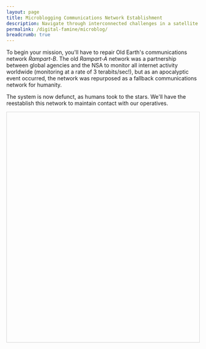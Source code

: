 ```yaml
---
layout: page
title: Microblogging Communications Network Establishment
description: Navigate through interconnected challenges in a satellite communication network
permalink: /digital-famine/microblog/
breadcrumb: true
---
```


To begin your mission, you'll have to repair Old Earth's communications network *Rampart-B*. The old *Rampart-A* network was a partnership between global agencies and the NSA to monitor all internet activity worldwide (monitoring at a rate of 3 terabits/sec!), but as an apocalyptic event occurred, the network was repurposed as a fallback communications network for humanity.

The system is now defunct, as humans took to the stars. We'll have the reestablish this network to maintain contact with our operatives.

<!--Vis Network Style-->
<style type="text/css">
    #comm_network {
        width: 100%;
        height: 600px;
        border: 1px solid lightgray;
    }

    /* description card shown on node hover */
    #comm_network .node-card {
        position: absolute;
        pointer-events: none;
        display: none;
        min-width: 220px;
        max-width: 320px;
        background: rgba(20,20,20,0.95);
        color: #fff;
        border-radius: 6px;
        box-shadow: 0 6px 18px rgba(0,0,0,0.5);
        padding: 10px;
        z-index: 9999;
        font-family: Arial, sans-serif;
        font-size: 13px;
    }
    #comm_network .node-card img {
        width: 100%;
        height: auto;
        border-radius: 4px;
        margin-bottom: 8px;
    }
    #comm_network .node-card .tags {
        margin-top: 8px;
        display: flex;
        flex-wrap: wrap;
        gap: 6px;
    }
    #comm_network .node-card .tag {
        background: rgba(255,255,255,0.08);
        padding: 4px 8px;
        border-radius: 12px;
        font-size: 11px;
    }
</style>

<!--Vis Network Container-->
<div id="comm_network"></div>

<!--Vis Network Dependency-->
<script type="text/javascript" src="https://unpkg.com/vis-network/standalone/umd/vis-network.min.js"></script>

<!--Microblog Communication Network -->
<script>
    const defaultImgUrl = "https://upload.wikimedia.org/wikipedia/commons/9/95/Globe_eye_icon.svg"
    // create a network
    var container = document.getElementById('comm_network');

    // create an array with nodes
    var nodes = new vis.DataSet([
        {id: 1, label: 'API blog', url: '{{ base.siteurl }}/pages-core/digital-famine/microblog/APIblog/', title: 'Open Node 1',
         image: defaultImgUrl,
         longTitle: 'Comm Relay Alpha',
         description: 'Primary uplink relay. Repairs required to restore long-range comms.',
         tags: ['relay','priority-high']},
        {id: 2, label: 'Microblog', url: '{{ base.siteurl }}/pages-core/digital-famine/microblog/microb/', title: 'Open Node 2',
         image: defaultImgUrl,
         longTitle: 'Orbital Hub Gamma',
         description: 'Orbital hub with degraded power systems.',
         tags: ['orbital','maintenance']},
        {id: 3, label: 'PII quiz', url: '{{ base.siteurl }}/pages-core/digital-famine/microblog/mcq/', title: 'Open Node 3',
         image: defaultImgUrl,
         longTitle: 'Tactical Beacon Beta',
         description: 'Short-range beacon used for local operative coordination.',
         tags: ['beacon','local']},
        {id: 4, label: 'Hints', url: '{{ base.siteurl }}/pages-core/digital-famine/microblog/hints/', title: 'Open Node 4',
         image: defaultImgUrl,
         longTitle: 'Ground Station Delta',
         description: 'Ground station for southern hemisphere coverage.',
         tags: ['ground','coverage']},
        {id: 5, label: 'Decentralization', url: '{{ base.siteurl }}/pages-core/digital-famine/microblog/decentralization', title: 'Open Node 5',
         image: defaultImgUrl,
         longTitle: 'Backup Array Epsilon',
         description: 'Cold backup array; bring spare modules to reactivate.',
         tags: ['backup','spare-parts']}
    ]);

    // create an array with edges
    var edges = new vis.DataSet([
        {from: 1, to: 2},
        {from: 2, to: 3},
        {from: 3, to: 5}
    ]);

    // provide the data in the vis format
    var data = {
        nodes: nodes,
        edges: edges
    };
    var options = {
        height: '100%',
        width: '100%',
        nodes: {
            shape: 'circle',
            color: {
                background: 'grey',
                border: 'transparent',
                hover: {
                    background: 'lightgrey',
                    border: 'black'
                }
            },
            size: 25,
            fixed: {
                x: false,
                y: false
            },
            font: {
                color: 'white',
                size: 14,
                face: 'arial'
            }
        },
        edges: {
            color: {
                color: 'white',
                highlight: 'yellow'
            },
            width: 2,
            smooth: {
                type: 'continuous'
            }
        },
        physics: {
            enabled: true
        },
        interaction: {
            hover: true,
            zoomView: false,
            dragView: true,
            dragNodes: true
        },
        layout: {
            improvedLayout: true
        }
    };

    // progression / locking
    var LOCKED_COLOR = { background: '#555', border: 'transparent' }; // locked nodes
    var UNLOCKED_COLOR = { background: 'grey', border: 'transparent' }; // unlocked but unvisited
    var VISITED_COLOR = { background: '#4caf50', border: 'black' }; // visited

    // build prereq map from edges: nodeId -> [prereqNodeIds]
    function buildPrereqMap(edgesArray) {
        var map = {};
        edgesArray.forEach(function(e) {
            // e.from must be visited before e.to unlocks
            map[e.to] = map[e.to] || [];
            map[e.to].push(e.from);
            // ensure nodes with no incoming edges still exist in map (optional)
            map[e.from] = map[e.from] || [];
        });
        return map;
    }
    var prereqMap = buildPrereqMap(edges.get()); // edges is a vis.DataSet

    function isUnlocked(nodeId) {
        nodeId = Number(nodeId);
        // already visited -> considered unlocked
        if (visitedMap && visitedMap[nodeId]) return true;
        var prereqs = prereqMap[nodeId] || [];
        if (prereqs.length === 0) return true; // no prereqs -> unlocked
        return prereqs.every(function(p) { return !!visitedMap[p]; });
    }

    // apply lock/unlock visual state to all nodes
    function updateLockedStates() {
        nodes.forEach(function(n) {
            var id = n.id;
            if (visitedMap[id]) {
                nodes.update({ id: id, color: VISITED_COLOR });
            } else if (isUnlocked(id)) {
                nodes.update({ id: id, color: UNLOCKED_COLOR });
            } else {
                nodes.update({ id: id, color: LOCKED_COLOR });
            }
        });
    }

    // restore visited state from localStorage and apply colors
    var VISITED_KEY = 'microblog_visited_nodes';
    function loadVisited() {
        try { return JSON.parse(localStorage.getItem(VISITED_KEY)) || {}; }
        catch (e) { return {}; }
    }
    function saveVisited(map) {
        try { localStorage.setItem(VISITED_KEY, JSON.stringify(map)); }
        catch (e) { /* ignore storage errors */ }
    }
    var visitedMap = loadVisited();

    // helper: mark a node visually and persistently
    function markVisited(nodeId) {
        visitedMap[nodeId] = true;
        saveVisited(visitedMap);
        nodes.update({ id: nodeId, color: VISITED_COLOR });
        updateLockedStates(); // unlock next nodes
    }

    // helper: reset (optional)
    function clearVisited() {
        visitedMap = {};
        saveVisited(visitedMap);
        // reset node colors back to default used in options / locked states
        updateLockedStates();
    }

    // apply visited colors on load
    Object.keys(visitedMap).forEach(function(id) {
        if (visitedMap[id]) {
            nodes.update({ id: Number(id), color: VISITED_COLOR });
        }
    });

    updateLockedStates();

    // initialize network
    var network = new vis.Network(container, data, options);

    // fit the network to view all nodes at default zoom
    network.fit();

    // create hover card element and append inside the container
    var card = document.createElement('div');
    card.className = 'node-card';
    container.style.position = container.style.position || 'relative';
    container.appendChild(card);

    function renderCard(node) {
        if (!node) return '';
        var imgHtml = node.image ? '<img src="'+node.image+'" alt="'+(node.longTitle||node.label)+'">' : '';
        var title = node.longTitle || node.label || '';
        var desc = node.description || '';
        var tags = (node.tags || []).map(function(t){ return '<span class="tag">'+t+'</span>'; }).join('');
        return imgHtml + '<div class="title"><strong>'+title+'</strong></div>' +
               '<div class="desc">'+desc+'</div>' +
               (tags ? '<div class="tags">'+tags+'</div>' : '');
    }

    // show card on hover
    network.on('hoverNode', function(params) {
        var nodeId = params.node;
        var node = nodes.get(nodeId);
        if (!node) return;
        card.innerHTML = renderCard(node);
        // try to get DOM event (vis may wrap it)
        var ev = params.event && (params.event.srcEvent || params.event);
        var rect = container.getBoundingClientRect();
        var clientX = (ev && ev.clientX) || (ev && ev.x) || (rect.left + rect.width/2);
        var clientY = (ev && ev.clientY) || (ev && ev.y) || (rect.top + rect.height/2);
        // position card relative to container
        card.style.left = Math.min(rect.width - 10, (clientX - rect.left) + 12) + 'px';
        card.style.top  = Math.min(rect.height - 10, (clientY - rect.top) + 12) + 'px';
        card.style.display = 'block';
    });

    // hide card when pointer leaves node
    network.on('blurNode', function() {
        card.style.display = 'none';
    });

    // keep card hidden on drag start and show again on dragEnd if needed
    network.on('dragStart', function() { card.style.display = 'none'; });
    network.on('dragEnd', function(params) {
        // if pointer is over node after drag, show again
        if (params.nodes && params.nodes.length) {
            var node = nodes.get(params.nodes[0]);
            if (node) {
                card.innerHTML = renderCard(node);
                card.style.display = 'block';
            }
        }
    });

    // open node URL on click in same tab
    network.on('click', function (params) {
        if (params.nodes.length) {
            var nodeId = params.nodes[0];
            var node = nodes.get(nodeId);
            if (!isUnlocked(nodeId)) {
                // locked: do nothing (or give a subtle hint)
                // small visual feedback: temporarily pulse border
                nodes.update({ id: nodeId, color: { background: LOCKED_COLOR.background, border: 'red' } });
                setTimeout(function(){ updateLockedStates(); }, 400);
                return;
            }
            if (node && node.url) {
                // mark visited
                markVisited(nodeId);
                // navigate in same tab
                window.location.href = node.url;
            }
        }
    });
</script>
